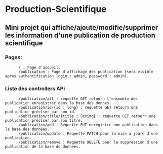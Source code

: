 # Production-Scientifique

## Mini projet qui affiche/ajoute/modifie/supprimer les information d'une publication de production scientifique

### Pages:
          / : Page d'accueil.
          /publication : Page d'affichage des publication (sera visible apres authentification login : admin, password : admin).
          
### Liste des controllers APi
          /publication/all : requette GET retourn l'ensemble des publication enregistrer dans la base des donnes.
          /publication/id/{id : long} : requette GET retourn une publication préciser par son id.
          /publication/title/{title : String} : requette GET retourn une publication préciser par son titre.
          /publication/add : Requette PUT enregistre une publication dans la base des données.
          /publication/update : Requette PATCH pour la mise a joure d'une publication.
          /publication/remove : Requette DELETE pour la suppression d'une publication de la base de données.
